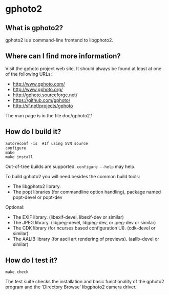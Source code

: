 # gphoto2

## What is gphoto2?
gphoto2 is a command-line frontend to libgphoto2.

## Where can I find more information?
Visit the gphoto project web site. It should always be found at least
at one of the following URLs:
 - http://www.gphoto.com/
 - http://www.gphoto.org/
 - http://gphoto.sourceforge.net/
 - https://github.com/gphoto/
 - http://sf.net/projects/gphoto

The man page is in the file doc/gphoto2.1

## How do I build it?
```
autoreconf -is  #If using SVN source
configure
make
make install
```

Out-of-tree builds are supported. `configure --help` may help.

To build gphoto2 you will need besides the common build tools:
- The libgphoto2 library.
- The popt libraries (for commandline option handling), package named popt-devel or popt-dev 

Optional:
- The EXIF library. (libexif-devel, libexif-dev or similar)
- The JPEG library. (libjpeg-devel, libjpeg-dev, or jpeg-dev or similar)
- The CDK library (for ncurses based configuration UI). (cdk-devel or similar)
- The AALIB library (for ascii art rendering of previews). (aalib-devel or similar)

## How do I test it?
```
make check
```

The test suite checks the installation and basic functionality of the gphoto2
program and the 'Directory Browse' libgphoto2 camera driver.
